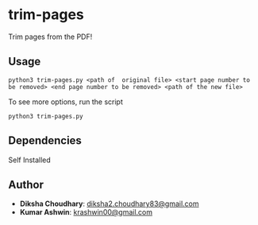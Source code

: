 # trim-pages
Trim pages from the PDF!

## **Usage**
```shell
python3 trim-pages.py <path of  original file> <start page number to be removed> <end page number to be removed> <path of the new file>
```
To see more options, run the script
```shell
python3 trim-pages.py
```

## **Dependencies**
Self Installed

## Author
* **Diksha Choudhary**: diksha2.choudhary83@gmail.com
* **Kumar Ashwin**: krashwin00@gmail.com
